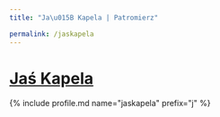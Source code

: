 ```yaml
---
title: "Ja\u015B Kapela | Patromierz"

permalink: /jaskapela
---
```


# [Jaś Kapela](https://patronite.pl/jaskapela)

{% include profile.md name="jaskapela" prefix="j" %}
